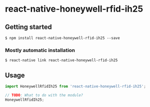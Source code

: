 # react-native-honeywell-rfid-ih25

## Getting started

`$ npm install react-native-honeywell-rfid-ih25 --save`

### Mostly automatic installation

`$ react-native link react-native-honeywell-rfid-ih25`

## Usage
```javascript
import HoneywellRfidIh25 from 'react-native-honeywell-rfid-ih25';

// TODO: What to do with the module?
HoneywellRfidIh25;
```

